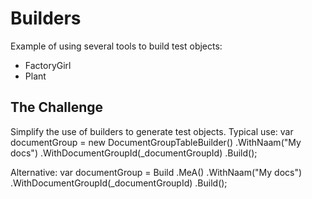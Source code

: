 Builders
========

Example of using several tools to build test objects:
- FactoryGirl
- Plant

The Challenge
-------------

Simplify the use of builders to generate test objects. Typical use: 
    var documentGroup = new DocumentGroupTableBuilder()
        .WithNaam("My docs")
        .WithDocumentGroupId(_documentGroupId)
        .Build();
 
 
Alternative:
 	var documentGroup = Build
	    .MeA<DocumentGroupTable>()
	    .WithNaam("My docs")
	    .WithDocumentGroupId(_documentGroupId)
	    .Build();
